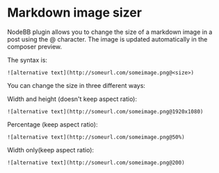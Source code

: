 # Markdown image sizer

 NodeBB plugin allows you to change the size of a markdown image in a post using the @ character.
The image is updated automatically in the composer preview.

The syntax is:
```
![alternative text](http://someurl.com/someimage.png@<size>)
```

You can change the size in three different ways:

Width and height (doesn't keep aspect ratio):
```
![alternative text](http://someurl.com/someimage.png@1920x1080)
```

Percentage (keep aspect ratio):
```
![alternative text](http://someurl.com/someimage.png@50%)
```

Width only(keep aspect ratio):
```
![alternative text](http://someurl.com/someimage.png@200)
```
